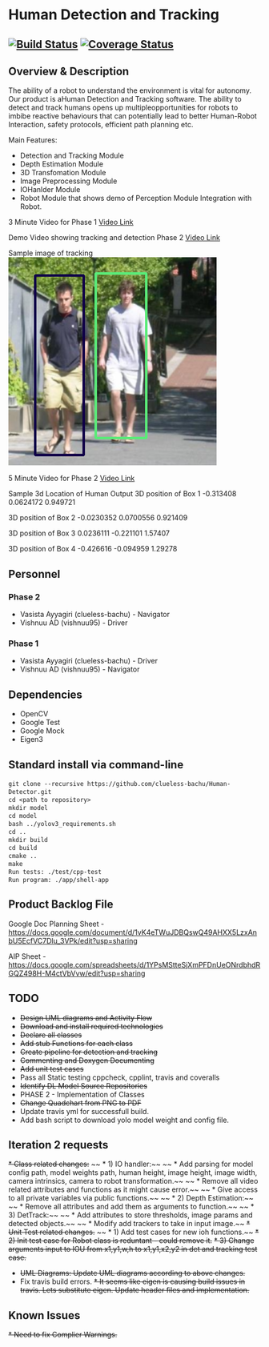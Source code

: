 # Human Detection and Tracking
[![Build Status](https://travis-ci.org/clueless-bachu/Human-Detector.svg?branch=master)](https://travis-ci.org/clueless-bachu/Human-Detector)
[![Coverage Status](https://coveralls.io/repos/github/clueless-bachu/Human-Detector/badge.svg?branch=master)](https://coveralls.io/github/clueless-bachu/Human-Detector?branch=master)
---

## Overview & Description

The  ability  of  a  robot  to  understand  the  environment  is  vital  for  autonomy.   Our  product  is  aHuman Detection and Tracking software.  The ability to detect and track humans opens up multipleopportunities for robots to imbibe reactive behaviours that can potentially lead to better Human-Robot Interaction, safety protocols, efficient path planning etc.

Main Features:
* Detection and Tracking Module
* Depth Estimation Module
* 3D Transfomation Module
* Image Preprocessing Module
* IOHanlder Module
* Robot Module that shows demo of Perception Module Integration with Robot.

3 Minute Video for Phase 1
[Video Link](https://www.youtube.com/watch?v=N3DkdJLmnMI&feature=youtu.be)

Demo Video showing tracking and detection Phase 2
[Video Link](https://youtu.be/-zgTyiFmhxQ)

Sample image of tracking 
![Tracking Image](https://github.com/clueless-bachu/Human-Detector/blob/iteration2/output.png)

5 Minute Video for Phase 2
[Video Link](https://youtu.be/FQ8x5CnCaU0)

Sample 3d Location of Human Output
3D position of Box 1 
-0.313408
0.0624172
0.949721

3D position of Box 2
-0.0230352
0.0700556
0.921409

3D position of Box 3 
0.0236111
-0.221101
1.57407

3D position of Box 4
-0.426616
-0.094959
1.29278

## Personnel

### Phase 2
* Vasista Ayyagiri (clueless-bachu) - Navigator
* Vishnuu AD (vishnuu95) - Driver

### Phase 1
* Vasista Ayyagiri (clueless-bachu) - Driver
* Vishnuu AD (vishnuu95) - Navigator

## Dependencies

* OpenCV
* Google Test
* Google Mock
* Eigen3

## Standard install via command-line
```
git clone --recursive https://github.com/clueless-bachu/Human-Detector.git
cd <path to repository>
mkdir model
cd model
bash ../yolov3_requirements.sh
cd ..
mkdir build
cd build
cmake ..
make
Run tests: ./test/cpp-test
Run program: ./app/shell-app
```

## Product Backlog File

Google Doc Planning Sheet - https://docs.google.com/document/d/1vK4eTWuJDBQswQ49AHXX5LzxAnbU5EcfVC7Dlu_3VPk/edit?usp=sharing

AIP Sheet - https://docs.google.com/spreadsheets/d/1YPsMStteSjXmPFDnUeONrdbhdRGQZ498H-M4ctVbVvw/edit?usp=sharing

## TODO

* ~~Design UML diagrams and Activity Flow~~
* ~~Download and install required technologies~~
* ~~Declare all classes~~
* ~~Add stub Functions for each class~~
* ~~Create pipeline for detection and tracking~~
* ~~Commenting and Doxygen Documenting~~
* ~~Add unit test cases~~
* Pass all Static testing cppcheck, cpplint, travis and coveralls
* ~~Identify DL Model Source Repositories~~
* PHASE 2 - Implementation of Classes
* ~~Change Quadchart from PNG to PDF~~
* Update travis yml for successfull build.
* Add bash script to download yolo model weight and config file.

## Iteration 2 requests
~~* Class related changes:~~
~~  * 1) IO handler:~~
~~    * Add parsing for model config path, model weights path, human height, image height, image width, camera intrinsics, camera to robot transformation.~~
~~    * Remove all video related attributes and functions as it might cause error.~~
~~    * Give access to all private variables via public functions.~~
~~  * 2) Depth Estimation:~~
~~    * Remove all attributes and add them as arguments to function.~~
~~  * 3) DetTrack:~~
~~    * Add attributes to store thresholds, image params and detected objects.~~
~~    * Modify add trackers to take in input image.~~
~~* Unit Test related changes.~~
~~  * 1) Add test cases for new ioh functions.~~
  ~~* 2) Init test case for Robot class is reduntant - could remove it.~~
  ~~* 3) Change arguments input to IOU from x1,y1,w,h to x1,y1,x2,y2 in det and tracking test case.~~
* ~~UML Diagrams: Update UML diagrams according to above changes.~~
* Fix travis build errors.
~~* It seems like eigen is causing build issues in travis. Lets substitute eigen. Update header files and implementation.~~

## Known Issues

~~* Need to fix Complier Warnings.~~
